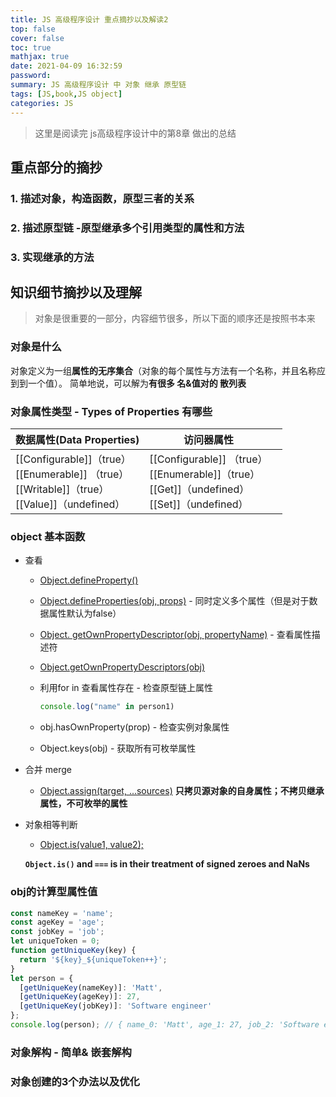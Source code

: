 ```yaml
---
title: JS 高级程序设计 重点摘抄以及解读2
top: false
cover: false
toc: true
mathjax: true
date: 2021-04-09 16:32:59
password:
summary: JS 高级程序设计 中 对象 继承 原型链
tags: [JS,book,JS object]
categories: JS
---
```

>  这里是阅读完 js高级程序设计中的第8章 做出的总结

## 重点部分的摘抄

### 1. 描述对象，构造函数，原型三者的关系

### 2. 描述原型链 -原型继承多个引用类型的属性和方法

### 3. 实现继承的方法

## 知识细节摘抄以及理解

> 对象是很重要的一部分，内容细节很多，所以下面的顺序还是按照书本来

### 对象是什么

对象定义为一组**属性的无序集合**（对象的每个属性与方法有一个名称，并且名称应到到一个值）。 简单地说，可以解为**有很多 名&值对的 散列表**

### 对象属性类型 - Types of Properties 有哪些

| 数据属性(Data Properties)                                    | 访问器属性                                                   |      |
| ------------------------------------------------------------ | ------------------------------------------------------------ | ---- |
| [[Configurable]]（true）<br />[[Enumerable]] （true）<br />[[Writable]]（true）<br />[[Value]]（undefined）<br /> | [[Configurable]] （true）<br /> [[Enumerable]]（true）<br /> [[Get]]（undefined）<br /> [[Set]]（undefined）<br /> |      |

### object 基本函数

- 查看
  - [Object.defineProperty()](https://developer.mozilla.org/en-US/docs/Web/JavaScript/Reference/Global_Objects/Object/defineProperty)
  
  - [Object.defineProperties(obj, props)](https://developer.mozilla.org/en-US/docs/Web/JavaScript/Reference/Global_Objects/Object/defineProperties) - 同时定义多个属性（但是对于数据属性默认为false）
  
  - [Object. getOwnPropertyDescriptor(obj, propertyName)](https://developer.mozilla.org/en-US/docs/Web/JavaScript/Reference/Global_Objects/Object/getOwnPropertyDescriptor) - 查看属性描述符
  
  - [Object.getOwnPropertyDescriptors(obj)](https://developer.mozilla.org/en-US/docs/Web/JavaScript/Reference/Global_Objects/Object/getOwnPropertyDescriptors)
  
  - 利用for in 查看属性存在 - 检查原型链上属性
  
    ```js
    console.log("name" in person1)
    ```
  
  - obj.hasOwnProperty(prop) - 检查实例对象属性
  
  - Object.keys(obj) - 获取所有可枚举属性
  
- 合并 merge

  - [Object.assign(target, ...sources)](https://developer.mozilla.org/en-US/docs/Web/JavaScript/Reference/Global_Objects/Object/assign)
  	**只拷贝源对象的自身属性；不拷贝继承属性，不可枚举的属性**

- 对象相等判断

  - [Object.is(value1, value2);](https://developer.mozilla.org/en-US/docs/Web/JavaScript/Reference/Global_Objects/Object/is)  

  **`Object.is()` and `===` is in their treatment of signed zeroes and NaNs**

### obj的计算型属性值

```js
const nameKey = 'name'; 
const ageKey = 'age'; 
const jobKey = 'job'; 
let uniqueToken = 0;
function getUniqueKey(key) {
  return '${key}_${uniqueToken++}';
}
let person = {
  [getUniqueKey(nameKey)]: 'Matt', 
  [getUniqueKey(ageKey)]: 27, 
  [getUniqueKey(jobKey)]: 'Software engineer'
};
console.log(person); // { name_0: 'Matt', age_1: 27, job_2: 'Software engineer' }
```

### 对象解构 - 简单& 嵌套解构

### 对象创建的3个办法以及优化


